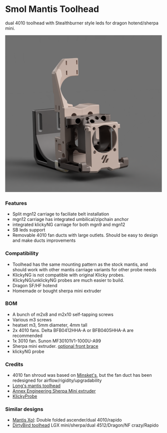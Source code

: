 # Smol Mantis Toolhead

dual 4010 toolhead with Stealthburner style leds for dragon hotend/sherpa mini.

![](./images/front.png)

### Features
* Split mgn12 carriage to faciliate belt installation
* mgn12 carriage has integrated umbilical/zipchain anchor
* integrated klickyNG carriage for both mgn9 and mgn12
* SB leds support 
* Removable 4010 fan ducts with large outlets. Should be easy to design and make ducts improvements


### Compatibility
* Toolhead has the same mounting pattern as the stock mantis, and should work with other mantis carriage variants for other probe needs
* KlickyNG is not compatible with original Klicky probes. KlickyNG/unklickyNG probes are much easier to build.
* Dragon SF/HF hotend
* Homemade or bought sherpa mini extruder


### BOM
* A bunch of m2x8 and m2x10 self-tapping screws
* Various m3 screws
* heatset m3, 5mm diameter, 4mm tall
* 2x 4010 fans. Delta BFB0412HHA-A or BFB0405HHA-A are recommended
* 1x 3010 fan. Sunon MF30101V1-1000U-A99 
* Sherpa mini extruder. [optional front brace](https://github.com/Annex-Engineering/Annex-Engineering_User_Mods/tree/main/Extruders/Sherpa_Mini/Extruder_Mods/Long-housing_front_angled_front_brace)
* klickyNG probe


### Credits
* 4010 fan shroud was based on [Minsket's](https://github.com/Minsekt/moronvods/tree/main/Dual_4010_SB_LEDS), but the fan duct has been redesigned for airflow/rigidity/upgradability
* [Long's mantis toolhead](https://github.com/mandryd/VoronUsers/tree/master/printer_mods/Long/Mantis_Dual_5015)
* [Annex Engineering Sherpa Mini extruder](https://github.com/Annex-Engineering/Sherpa_Mini-Extruder)
* [KlickyProbe](https://github.com/jlas1/Klicky-Probe)


### Similar designs

* [Mantis Xol](https://github.com/CorvidBuilds/Mantis-Xol): Double folded ascender/dual 4010/rapido
* [DirtyBird toolhead](https://github.com/makerbogans/dirtybird) LGX mini/sherpa/dual 4512/Dragon/NF crazy/Rapido